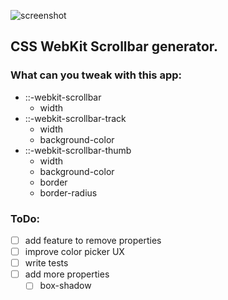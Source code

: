 ![screenshot](https://i.imgur.com/ivwF37h.png)

## CSS WebKit Scrollbar generator.

### What can you tweak with this app:

- ::-webkit-scrollbar
  - width
- ::-webkit-scrollbar-track
  - width
  - background-color
- ::-webkit-scrollbar-thumb
  - width
  - background-color
  - border
  - border-radius

### ToDo:

- [ ] add feature to remove properties
- [ ] improve color picker UX
- [ ] write tests
- [ ] add more properties
  - [ ] box-shadow
